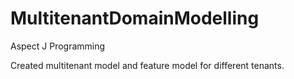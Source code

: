 # MultitenantDomainModelling

Aspect J Programming

Created multitenant model and feature model for different tenants.
